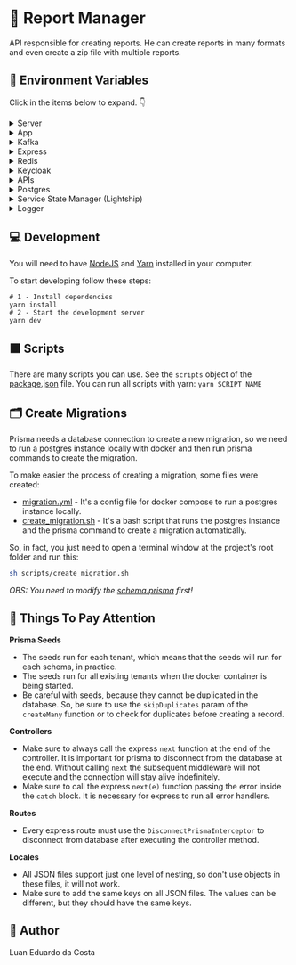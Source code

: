 # :page_with_curl: Report Manager

API responsible for creating reports. He can create reports in many formats and even create a zip file with multiple reports.

## :notebook_with_decorative_cover: Environment Variables

Click in the items below to expand. :point_down:

<details>
  <summary>Server</summary>

| Key         | Type    | Default Value | Env Var                    |
| ----------- | ------- | ------------- | -------------------------- |
| server.port | integer | 3791          | REPORT_MANAGER_SERVER_PORT |

</details>

<details>
  <summary>App</summary>

| Key                      | Type    | Default Value | Env Var                                 | Description                                                          |
| ------------------------ | ------- | ------------- | --------------------------------------- | -------------------------------------------------------------------- |
| app.report.expiration.ms | integer | 0             | REPORT_MANAGER_APP_REPORT_EXPIRATION_MS | Report file expiration in milliseconds. Use 0 to disable expiration. |
| app.report.path          | string  | /reports      | REPORT_MANAGER_APP_REPORT_PATH          | Report file path. Don't put a slash at the end.                      |

</details>

<details>
  <summary>Kafka</summary>

| Key                                         | Type    | Default Value               | Env Var                                                    |
| ------------------------------------------- | ------- | --------------------------- | ---------------------------------------------------------- |
| consumer.client.id                          | string  | ${HOSTNAME:-report-manager} | REPORT_MANAGER_CONSUMER_CLIENT_ID                          |
| consumer.group.id                           | string  | ${HOSTNAME:-report-manager} | REPORT_MANAGER_CONSUMER_GROUP_ID                           |
| consumer.metadata.broker.list               | string  | kafka:9092                  | REPORT_MANAGER_CONSUMER_METADATA_BROKER_LIST               |
| consumer.topic.metadata.refresh.interval.ms | integer | 30000                       | REPORT_MANAGER_CONSUMER_TOPIC_METADATA_REFRESH_INTERVAL_MS |
| topic.auto.offset.reset                     | string  | earliest                    | REPORT_MANAGER_TOPIC_AUTO_OFFSET_RESET                     |
| subscribe.topics.regex.tenants              | string  | ^.+dojot\.tenancy           | REPORT_MANAGER_SUBSCRIBE_TOPICS_REGEX_TENANTS              |

</details>

<details>
  <summary>Express</summary>

| Key                   | Type    | Default Value | Env Var                              |
| --------------------- | ------- | ------------- | ------------------------------------ |
| express.parsing.limit | integer | 256000        | REPORT_MANAGER_EXPRESS_PARSING_LIMIT |

</details>

<details>
  <summary>Redis</summary>

| Key        | Type    | Default Value        | Env Var                   |
| ---------- | ------- | -------------------- | ------------------------- |
| redis.host | string  | report-manager-redis | REPORT_MANAGER_REDIS_HOST |
| redis.port | integer | 6379                 | REPORT_MANAGER_REDIS_PORT |
| redis.db   | integer | 0                    | REPORT_MANAGER_REDIS_DB   |

</details>

<details>
  <summary>Keycloak</summary>

| Key                         | Type   | Default Value                            | Env Var                                    |
| --------------------------- | ------ | ---------------------------------------- | ------------------------------------------ |
| keycloak.url                | string | http://keycloak:8080                     | REPORT_MANAGER_KEYCLOAK_URL                |
| keycloak.tenants.url        | string | http://keycloak-proxy:8081/api/v1/tenant | REPORT_MANAGER_KEYCLOAK_TENANTS_URL        |
| keycloak.client.id          | string | dojot-report-manager                     | REPORT_MANAGER_KEYCLOAK_CLIENT_ID          |
| keycloak.client.secret.file | string | dojot-report-manager                     | REPORT_MANAGER_KEYCLOAK_CLIENT_SECRET_FILE |

</details>

<details>
  <summary>APIs</summary>

| Key            | Type   | Default Value                  | Env Var                       |
| -------------- | ------ | ------------------------------ | ----------------------------- |
| apis.retriever | string | http://influxdb-retriever:4000 | REPORT_MANAGER_APIS_RETRIEVER |
| apis.filemgmt  | string | http://file-mgmt:7000          | REPORT_MANAGER_APIS_FILEMGMT  |

</details>

<details>
  <summary>Postgres</summary>

| Key               | Type    | Default Value  | Env Var                          |
| ----------------- | ------- | -------------- | -------------------------------- |
| postgres.user     | string  | postgres       | REPORT_MANAGER_POSTGRES_USER     |
| postgres.password | string  | postgres       | REPORT_MANAGER_POSTGRES_PASSWORD |
| postgres.host     | string  | postgres       | REPORT_MANAGER_POSTGRES_HOST     |
| postgres.port     | integer | 5432           | REPORT_MANAGER_POSTGRES_PORT     |
| postgres.database | string  | report-manager | REPORT_MANAGER_POSTGRES_DATABASE |

</details>

<details>
  <summary>Service State Manager (Lightship)</summary>

These parameters are passed directly to the SDK ServiceStateManager. Check the [official repository](https://github.com/dojot/dojot-microservice-sdk-js) for more info on the values.

| Key                                 | Default Value | Valid Values | Environment variable                               |
| ----------------------------------- | ------------- | ------------ | -------------------------------------------------- |
| lightship.detect.kubernetes         | false         | boolean      | REPORT_MANAGER_LIGHTSHIP_DETECT_KUBERNETES         |
| lightship.graceful.shutdown.timeout | 60000         | number       | REPORT_MANAGER_LIGHTSHIP_GRACEFUL_SHUTDOWN_TIMEOUT |
| lightship.port                      | 9000          | number       | REPORT_MANAGER_LIGHTSHIP_PORT                      |
| lightship.shutdown.delay            | 5000          | number       | REPORT_MANAGER_LIGHTSHIP_SHUTDOWN_DELAY            |
| lightship.shutdown.handler.timeout  | 5000          | number       | REPORT_MANAGER_LIGHTSHIP_SHUTDOWN_HANDLER_TIMEOUT  |

</details>

<details>
  <summary>Logger</summary>

| Key            | Type   | Default Value | Env Var                       |
| -------------- | ------ | ------------- | ----------------------------- |
| logger.level   | string | info          | REPORT_MANAGER_LOGGER_LEVEL   |
| logger.verbose | string | false         | REPORT_MANAGER_LOGGER_VERBOSE |

</details>

## :computer: Development

You will need to have [NodeJS](https://nodejs.org/en/) and [Yarn](https://yarnpkg.com/) installed in your computer.

To start developing follow these steps:

```shell
# 1 - Install dependencies
yarn install
# 2 - Start the development server
yarn dev
```

## :black_large_square: Scripts

There are many scripts you can use. See the `scripts` object of the [package.json](package.json) file. You can run all scripts with yarn: `yarn SCRIPT_NAME`

## :card_index_dividers: Create Migrations

Prisma needs a database connection to create a new migration, so we need to run a postgres instance locally with docker and then run prisma commands to create the migration.

To make easier the process of creating a migration, some files were created:

- [migration.yml](docker/migration.yml) - It's a config file for docker compose to run a postgres instance locally.
- [create_migration.sh](scripts/create_migration.sh) - It's a bash script that runs the postgres instance and the prisma command to create a migration automatically.

So, in fact, you just need to open a terminal window at the project's root folder and run this:

```bash
sh scripts/create_migration.sh
```

_OBS: You need to modify the [schema.prisma](prisma/schema.prisma) first!_

## :eyes: Things To Pay Attention

**Prisma Seeds**

- The seeds run for each tenant, which means that the seeds will run for each schema, in practice.
- The seeds run for all existing tenants when the docker container is being started.
- Be careful with seeds, because they cannot be duplicated in the database. So, be sure to use the `skipDuplicates` param of the `createMany` function or to check for duplicates before creating a record.

**Controllers**

- Make sure to always call the express `next` function at the end of the controller. It is important for prisma to disconnect from the database at the end. Without calling `next` the subsequent middleware will not execute and the connection will stay alive indefinitely.
- Make sure to call the express `next(e)` function passing the error inside the `catch` block. It is necessary for express to run all error handlers.

**Routes**

- Every express route must use the `DisconnectPrismaInterceptor` to disconnect from database after executing the controller method.

**Locales**

- All JSON files support just one level of nesting, so don't use objects in these files, it will not work.
- Make sure to add the same keys on all JSON files. The values can be different, but they should have the same keys.

## :man: Author

Luan Eduardo da Costa
